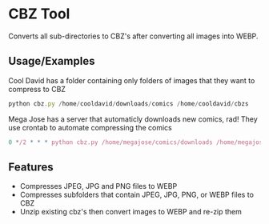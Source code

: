
# CBZ Tool

Converts all sub-directories to CBZ's after converting all images into WEBP.  


## Usage/Examples

Cool David has a folder containing only folders of images that they want to compress to CBZ

```javascript
python cbz.py /home/cooldavid/downloads/comics /home/cooldavid/cbzs
```

Mega Jose has a server that automaticly downloads new comics, rad!  They use crontab to automate compressing the comics

```javascript
0 */2 * * * python cbz.py /home/megajose/comics/downloads /home/megajose/comics
```

## Features

- Compresses JPEG, JPG and PNG files to WEBP
- Compresses subfolders that contain JPEG, JPG, PNG, or WEBP files to CBZ
- Unzip existing cbz's then convert images to WEBP and re-zip them

